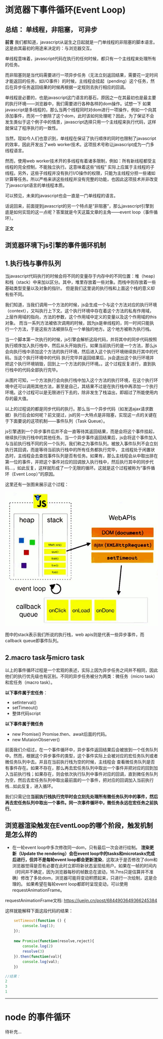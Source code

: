 #  浏览器下事件循环(Event Loop)
## 总结： 单线程，非阻塞， 可异步


**前言**
我们都知道，javascript从诞生之日起就是一门单线程的非阻塞的脚本语言。这是由其最初的用途来决定的：与浏览器交互。

单线程意味着，javascript代码在执行的任何时候，都只有一个主线程来处理所有的任务。

而非阻塞则是当代码需要进行一项异步任务（无法立刻返回结果，需要花一定时间才能返回的任务，如I/O事件）的时候，主线程会挂起（pending）这个任务，然后在异步任务返回结果的时候再根据一定规则去执行相应的回调。

单线程是必要的，也是javascript这门语言的基石，原因之一在其最初也是最主要的执行环境——浏览器中，我们需要进行各种各样的dom操作。试想一下 如果javascript是多线程的，那么当两个线程同时对dom进行一项操作，例如一个向其添加事件，而另一个删除了这个dom，此时该如何处理呢？因此，为了保证不会 发生类似于这个例子中的情景，javascript选择只用一个主线程来执行代码，这样就保证了程序执行的一致性。

当然，现如今人们也意识到，单线程在保证了执行顺序的同时也限制了javascript的效率，因此开发出了web worker技术。这项技术号称让javascript成为一门多线程语言。

然而，使用web worker技术开的多线程有着诸多限制，例如：所有新线程都受主线程的完全控制，不能独立执行。这意味着这些“线程” 实际上应属于主线程的子线程。另外，这些子线程并没有执行I/O操作的权限，只能为主线程分担一些诸如计算等任务。所以严格来讲这些线程并没有完整的功能，也因此这项技术并非改变了javascript语言的单线程本质。

可以预见，未来的javascript也会一直是一门单线程的语言。

话说回来，前面提到javascript的另一个特点是“非阻塞”，那么javascript引擎到底是如何实现的这一点呢？答案就是今天这篇文章的主角——event loop（事件循环）。


**正文**

## 浏览器环境下js引擎的事件循环机制

## 1.执行栈与事件队列

当javascript代码执行的时候会将不同的变量存于内存中的不同位置：堆（heap）和栈（stack）中来加以区分。其中，堆里存放着一些对象。而栈中则存放着一些基础类型变量以及对象的指针。 但是我们这里说的执行栈和上面这个栈的意义却有些不同。

我们知道，当我们调用一个方法的时候，js会生成一个与这个方法对应的执行环境（context），又叫执行上下文。这个执行环境中存在着这个方法的私有作用域，上层作用域的指向，方法的参数，这个作用域中定义的变量以及这个作用域的this对象。 而当一系列方法被依次调用的时候，因为js是单线程的，同一时间只能执行一个方法，于是这些方法被排队在一个单独的地方。这个地方被称为执行栈。

当一个脚本第一次执行的时候，js引擎会解析这段代码，并将其中的同步代码按照执行顺序加入执行栈中，然后从头开始执行。如果当前执行的是一个方法，那么js会向执行栈中添加这个方法的执行环境，然后进入这个执行环境继续执行其中的代码。当这个执行环境中的代码 执行完毕并返回结果后，js会退出这个执行环境并把这个执行环境销毁，回到上一个方法的执行环境。。这个过程反复进行，直到执行栈中的代码全部执行完毕。

从图片可知，一个方法执行会向执行栈中加入这个方法的执行环境，在这个执行环境中还可以调用其他方法，甚至是自己，其结果不过是在执行栈中再添加一个执行环境。这个过程可以是无限进行下去的，除非发生了栈溢出，即超过了所能使用内存的最大值。

以上的过程说的都是同步代码的执行。那么当一个异步代码（如发送ajax请求数据）执行后会如何呢？前文提过，js的另一大特点是非阻塞，实现这一点的关键在于下面要说的这项机制——事件队列（Task Queue）。

js引擎遇到一个异步事件后并不会一直等待其返回结果，而是会将这个事件挂起，继续执行执行栈中的其他任务。当一个异步事件返回结果后，js会将这个事件加入与当前执行栈不同的另一个队列，我们称之为事件队列。被放入事件队列不会立刻执行其回调，而是等待当前执行栈中的所有任务都执行完毕， 主线程处于闲置状态时，主线程会去查找事件队列是否有任务。如果有，那么主线程会从中取出排在第一位的事件，并把这个事件对应的回调放入执行栈中，然后执行其中的同步代码...，如此反复，这样就形成了一个无限的循环。这就是这个过程被称为“事件循环（Event Loop）”的原因。

这里还有一张图来展示这个过程：

![alt](./img/event-loop.png)

图中的stack表示我们所说的执行栈，web apis则是代表一些异步事件，而callback queue即事件队列。

## 2.macro task与micro task

以上的事件循环过程是一个宏观的表述，实际上因为异步任务之间并不相同，因此他们的执行优先级也有区别。不同的异步任务被分为两类：微任务（micro task）和宏任务（macro task）。

**以下事件属于宏任务**：
* setInterval()
* setTimeout()
* 整体代码script

**以下事件属于微任务**
* new Promise()  Promise.then、await后面的代码。
* new MutaionObserver()

前面我们介绍过，在一个事件循环中，异步事件返回结果后会被放到一个任务队列中。然而，根据这个异步事件的类型，这个事件实际上会被对应的宏任务队列或者微任务队列中去。并且在当前执行栈为空的时候，主线程会 查看微任务队列是否有事件存在。如果不存在，那么再去宏任务队列中取出一个事件并把对应的回到加入当前执行栈；如果存在，则会依次执行队列中事件对应的回调，直到微任务队列为空，然后去宏任务队列中取出最前面的一个事件，把对应的回调加入当前执行栈...如此反复，进入循环。

我们只需记住**当前执行栈执行完毕时会立刻先处理所有微任务队列中的事件，然后再去宏任务队列中取出一个事件。同一次事件循环中，微任务永远在宏任务之前执行**。



## 浏览器渲染触发在EventLoop的哪个阶段，触发机制是怎么样的
* 在一轮event loop中多次修改同一dom，只有最后一次会进行绘制。
**渲染更新（Update the rendering）会在event loop中的tasks和microtasks完成后进行，但并不是每轮event loop都会更新渲染**，这取决于是否修改了dom和浏览器觉得是否有必要在此时立即将新状态呈现给用户。如果在一帧的时间内（时间并不确定，因为浏览器每秒的帧数总在波动，16.7ms只是估算并不准确）修改了多处dom，浏览器可能将变动积攒起来，只进行一次绘制，这是合理的。
如果希望在每轮event loop都即时呈现变动，可以使用requestAnimationFrame。

requestAnimationFrame文档: https://juejin.cn/post/6844903649366245384

这样就能解释下面这段代码的结果：

```js
    setTimeout(function () {
        console.log(1);
    });

    new Promise(function(resolve,reject){
        console.log(2)
        resolve(3)
    }).then(function(val){
        console.log(val);
    })
```

```js
//结果：
2
3
1
```

******
# node 的事件循环
待补充...
